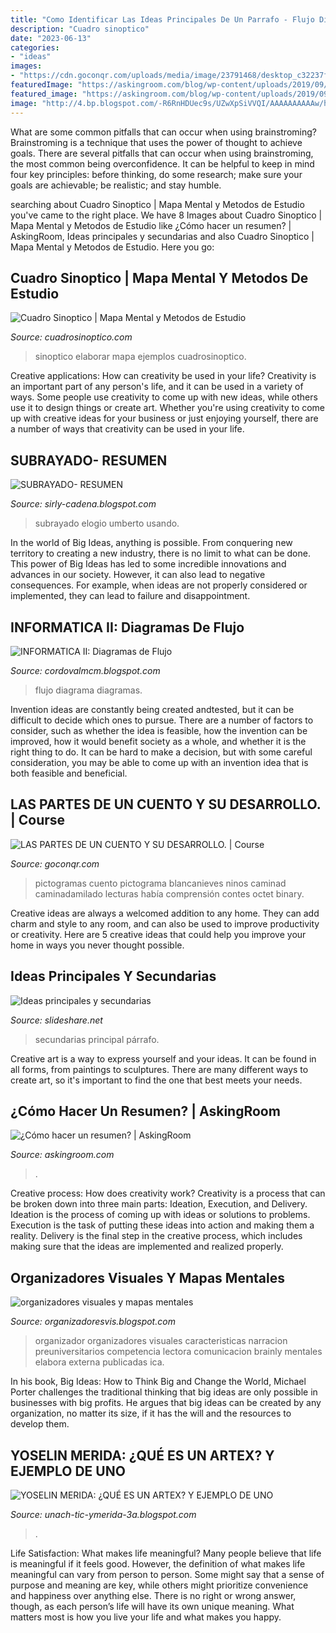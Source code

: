 ```yaml
---
title: "Como Identificar Las Ideas Principales De Un Parrafo - Flujo Diagrama Diagramas"
description: "Cuadro sinoptico"
date: "2023-06-13"
categories:
- "ideas"
images:
- "https://cdn.goconqr.com/uploads/media/image/23791468/desktop_c32237fb-06a8-41c2-89a9-11d51a7e27be.jpg"
featuredImage: "https://askingroom.com/blog/wp-content/uploads/2019/09/mujer-joven-estudiando.jpg"
featured_image: "https://askingroom.com/blog/wp-content/uploads/2019/09/mujer-joven-estudiando.jpg"
image: "http://4.bp.blogspot.com/-R6RnHDUec9s/UZwXpSiVVQI/AAAAAAAAAAw/hlepPQY93Mw/s1600/YEN.jpg"
---
```



What are some common pitfalls that can occur when using brainstroming?
Brainstroming is a technique that uses the power of thought to achieve goals. There are several pitfalls that can occur when using brainstroming, the most common being overconfidence. It can be helpful to keep in mind four key principles: before thinking, do some research; make sure your goals are achievable; be realistic; and stay humble.

	

		
searching about Cuadro Sinoptico | Mapa Mental y Metodos de Estudio you've came to the right place. We have 8 Images about Cuadro Sinoptico | Mapa Mental y Metodos de Estudio like ¿Cómo hacer un resumen? | AskingRoom, Ideas principales y secundarias and also Cuadro Sinoptico | Mapa Mental y Metodos de Estudio. Here you go:
		
    
## Cuadro Sinoptico | Mapa Mental Y Metodos De Estudio

<img loading=lazy src="http://www.cuadrosinoptico.com/wp-content/uploads/2016/03/xmind-optimizado.png" onerror="this.onerror=null;this.src='https://tse3.mm.bing.net/th?id=OIP.EGwCjy3BHpuvTHNso80c7wHaEY&amp;pid=15.1';" alt="Cuadro Sinoptico | Mapa Mental y Metodos de Estudio">

_Source: cuadrosinoptico.com_

>sinoptico elaborar mapa ejemplos cuadrosinoptico. 

	

Creative applications: How can creativity be used in your life?
Creativity is an important part of any person's life, and it can be used in a variety of ways. Some people use creativity to come up with new ideas, while others use it to design things or create art. Whether you're using creativity to come up with creative ideas for your business or just enjoying yourself, there are a number of ways that creativity can be used in your life.

    
## SUBRAYADO- RESUMEN

<img loading=lazy src="http://3.bp.blogspot.com/--qAKOZGD8zY/T1bac8lFpbI/AAAAAAAAAAU/mI_0CTRWs10/s1600/blook.jpg" onerror="this.onerror=null;this.src='https://tse2.mm.bing.net/th?id=OIP.hIgbtiqU_Pz9xi3bPvzAGgHaJW&amp;pid=15.1';" alt="SUBRAYADO- RESUMEN">

_Source: sirly-cadena.blogspot.com_

>subrayado elogio umberto usando. 

	

In the world of Big Ideas, anything is possible. From conquering new territory to creating a new industry, there is no limit to what can be done. This power of Big Ideas has led to some incredible innovations and advances in our society. However, it can also lead to negative consequences. For example, when ideas are not properly considered or implemented, they can lead to failure and disappointment.

    
## INFORMATICA II: Diagramas De Flujo

<img loading=lazy src="http://1.bp.blogspot.com/-1E152nzuudI/URQ0cyaYyQI/AAAAAAAAAE0/we1sIBHPm3k/s1600/diagrama-de-flujo.png" onerror="this.onerror=null;this.src='https://tse1.mm.bing.net/th?id=OIP.so1uFg0KASsWzfOh5dCj_gAAAA&amp;pid=15.1';" alt="INFORMATICA II: Diagramas de Flujo">

_Source: cordovalmcm.blogspot.com_

>flujo diagrama diagramas. 

	

Invention ideas are constantly being created andtested, but it can be difficult to decide which ones to pursue. There are a number of factors to consider, such as whether the idea is feasible, how the invention can be improved, how it would benefit society as a whole, and whether it is the right thing to do. It can be hard to make a decision, but with some careful consideration, you may be able to come up with an invention idea that is both feasible and beneficial.

    
## LAS PARTES DE UN CUENTO Y SU DESARROLLO. | Course

<img loading=lazy src="https://cdn.goconqr.com/uploads/media/image/23791468/desktop_c32237fb-06a8-41c2-89a9-11d51a7e27be.jpg" onerror="this.onerror=null;this.src='https://tse3.mm.bing.net/th?id=OIP.WaBKGyk_at4FkQd7JphAxQHaJv&amp;pid=15.1';" alt="LAS PARTES DE UN CUENTO Y SU DESARROLLO. | Course">

_Source: goconqr.com_

>pictogramas cuento pictograma blancanieves ninos caminad caminadamilado lecturas había comprensión contes octet binary. 

	

Creative ideas are always a welcomed addition to any home. They can add charm and style to any room, and can also be used to improve productivity or creativity. Here are 5 creative ideas that could help you improve your home in ways you never thought possible.

    
## Ideas Principales Y Secundarias

<img loading=lazy src="https://image.slidesharecdn.com/ideasprincipalesysecundarias-160719211745/95/ideas-principales-y-secundarias-9-638.jpg?cb=1468963150" onerror="this.onerror=null;this.src='https://tse4.mm.bing.net/th?id=OIP.7J3wXjE9Mcq5mrpWmy9lsQHaFj&amp;pid=15.1';" alt="Ideas principales y secundarias">

_Source: slideshare.net_

>secundarias principal párrafo. 

	

Creative art is a way to express yourself and your ideas. It can be found in all forms, from paintings to sculptures. There are many different ways to create art, so it's important to find the one that best meets your needs.

    
## ¿Cómo Hacer Un Resumen? | AskingRoom

<img loading=lazy src="https://askingroom.com/blog/wp-content/uploads/2019/09/mujer-joven-estudiando.jpg" onerror="this.onerror=null;this.src='https://tse2.mm.bing.net/th?id=OIP.l1XIEEjzms9Ra60_2Fr22gHaE8&amp;pid=15.1';" alt="¿Cómo hacer un resumen? | AskingRoom">

_Source: askingroom.com_

>. 

	

Creative process: How does creativity work?
Creativity is a process that can be broken down into three main parts: Ideation, Execution, and Delivery. Ideation is the process of coming up with ideas or solutions to problems. Execution is the task of putting these ideas into action and making them a reality. Delivery is the final step in the creative process, which includes making sure that the ideas are implemented and realized properly.

    
## Organizadores Visuales Y Mapas Mentales

<img loading=lazy src="http://4.bp.blogspot.com/-R6RnHDUec9s/UZwXpSiVVQI/AAAAAAAAAAw/hlepPQY93Mw/s1600/YEN.jpg" onerror="this.onerror=null;this.src='https://tse4.mm.bing.net/th?id=OIP.mvdLzAh1KXqG3-0eth8H3wHaFT&amp;pid=15.1';" alt="organizadores visuales y mapas mentales">

_Source: organizadoresvis.blogspot.com_

>organizador organizadores visuales caracteristicas narracion preuniversitarios competencia lectora comunicacion brainly mentales elabora externa publicadas ica. 

	

In his book, Big Ideas: How to Think Big and Change the World, Michael Porter challenges the traditional thinking that big ideas are only possible in businesses with big profits. He argues that big ideas can be created by any organization, no matter its size, if it has the will and the resources to develop them.

    
## YOSELIN MERIDA: ¿QUÉ ES UN ARTEX? Y EJEMPLO DE UNO

<img loading=lazy src="https://4.bp.blogspot.com/-I0ErTJtFCyM/WdzeIq15siI/AAAAAAAAMJQ/GAT9DB_F4MQIwIVbv0lUT2sPZInYv_K8gCLcBGAs/s1600/yosel.jpg" onerror="this.onerror=null;this.src='https://tse4.mm.bing.net/th?id=OIP.t87ypitPOZp9GFQXuXdajwHaEK&amp;pid=15.1';" alt="YOSELIN MERIDA: ¿QUÉ ES UN ARTEX? Y EJEMPLO DE UNO">

_Source: unach-tic-ymerida-3a.blogspot.com_

>. 

	

Life Satisfaction: What makes life meaningful?
Many people believe that life is meaningful if it feels good. However, the definition of what makes life meaningful can vary from person to person. Some might say that a sense of purpose and meaning are key, while others might prioritize convenience and happiness over anything else. There is no right or wrong answer, though, as each person’s life will have its own unique meaning. What matters most is how you live your life and what makes you happy.

